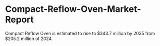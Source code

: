 # Compact-Reflow-Oven-Market-Report
Compact Reflow Oven is estimated to rise to $343.7 million by 2035 from $205.2 million of 2024.
